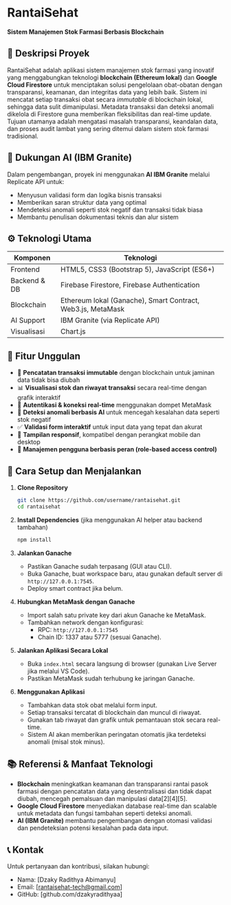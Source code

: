 # RantaiSehat

**Sistem Manajemen Stok Farmasi Berbasis Blockchain**

## 📌 Deskripsi Proyek
RantaiSehat adalah aplikasi sistem manajemen stok farmasi yang inovatif yang menggabungkan teknologi **blockchain (Ethereum lokal)** dan **Google Cloud Firestore** untuk menciptakan solusi pengelolaan obat-obatan dengan transparansi, keamanan, dan integritas data yang lebih baik. Sistem ini mencatat setiap transaksi obat secara *immutable* di blockchain lokal, sehingga data sulit dimanipulasi. Metadata transaksi dan deteksi anomali dikelola di Firestore guna memberikan fleksibilitas dan real-time update. Tujuan utamanya adalah mengatasi masalah transparansi, keandalan data, dan proses audit lambat yang sering ditemui dalam sistem stok farmasi tradisional.

## 🧠 Dukungan AI (IBM Granite)
Dalam pengembangan, proyek ini menggunakan **AI IBM Granite** melalui Replicate API untuk:
- Menyusun validasi form dan logika bisnis transaksi
- Memberikan saran struktur data yang optimal
- Mendeteksi anomali seperti stok negatif dan transaksi tidak biasa
- Membantu penulisan dokumentasi teknis dan alur sistem

## ⚙️ Teknologi Utama
| Komponen        | Teknologi                          |
| --------------- | --------------------------------- |
| Frontend        | HTML5, CSS3 (Bootstrap 5), JavaScript (ES6+) |
| Backend & DB    | Firebase Firestore, Firebase Authentication |
| Blockchain      | Ethereum lokal (Ganache), Smart Contract, Web3.js, MetaMask |
| AI Support      | IBM Granite (via Replicate API)   |
| Visualisasi     | Chart.js                         |

## 🌟 Fitur Unggulan
- 🔐 **Pencatatan transaksi immutable** dengan blockchain untuk jaminan data tidak bisa diubah
- 📊 **Visualisasi stok dan riwayat transaksi** secara real-time dengan grafik interaktif
- 🔗 **Autentikasi & koneksi real-time** menggunakan dompet MetaMask
- 🤖 **Deteksi anomali berbasis AI** untuk mencegah kesalahan data seperti stok negatif
- ✅ **Validasi form interaktif** untuk input data yang tepat dan akurat
- 📱 **Tampilan responsif**, kompatibel dengan perangkat mobile dan desktop
- 👥 **Manajemen pengguna berbasis peran (role-based access control)**

## 🚀 Cara Setup dan Menjalankan
1. **Clone Repository**
   ```bash
   git clone https://github.com/username/rantaisehat.git
   cd rantaisehat
   ```

2. **Install Dependencies** (jika menggunakan AI helper atau backend tambahan)
   ```bash
   npm install
   ```

3. **Jalankan Ganache**
   - Pastikan Ganache sudah terpasang (GUI atau CLI).
   - Buka Ganache, buat workspace baru, atau gunakan default server di `http://127.0.0.1:7545`.
   - Deploy smart contract jika belum.

4. **Hubungkan MetaMask dengan Ganache**
   - Import salah satu private key dari akun Ganache ke MetaMask.
   - Tambahkan network dengan konfigurasi:
     - RPC: `http://127.0.0.1:7545`
     - Chain ID: 1337 atau 5777 (sesuai Ganache).

5. **Jalankan Aplikasi Secara Lokal**
   - Buka `index.html` secara langsung di browser (gunakan Live Server jika melalui VS Code).
   - Pastikan MetaMask sudah terhubung ke jaringan Ganache.

6. **Menggunakan Aplikasi**
   - Tambahkan data stok obat melalui form input.
   - Setiap transaksi tercatat di blockchain dan muncul di riwayat.
   - Gunakan tab riwayat dan grafik untuk pemantauan stok secara real-time.
   - Sistem AI akan memberikan peringatan otomatis jika terdeteksi anomali (misal stok minus).

## 📚 Referensi & Manfaat Teknologi
- **Blockchain** meningkatkan keamanan dan transparansi rantai pasok farmasi dengan pencatatan data yang desentralisasi dan tidak dapat diubah, mencegah pemalsuan dan manipulasi data[2][4][5].
- **Google Cloud Firestore** menyediakan database real-time dan scalable untuk metadata dan fungsi tambahan seperti deteksi anomali.
- **AI (IBM Granite)** membantu pengembangan dengan otomasi validasi dan pendeteksian potensi kesalahan pada data input.

## 📞 Kontak
Untuk pertanyaan dan kontribusi, silakan hubungi:
- Nama: [Dzaky Radithya Abimanyu]  
- Email: [rantaisehat-tech@gmail.com]  
- GitHub: [github.com/dzakyradithyaa]
